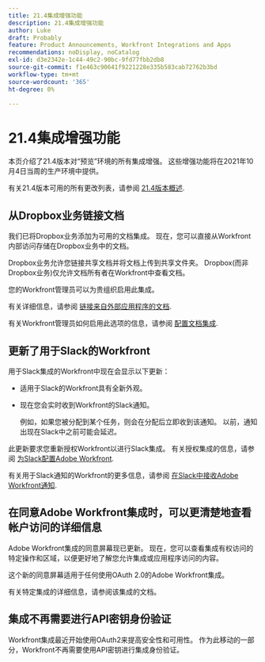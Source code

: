 ```yaml
---
title: 21.4集成增强功能
description: 21.4集成增强功能
author: Luke
draft: Probably
feature: Product Announcements, Workfront Integrations and Apps
recommendations: noDisplay, noCatalog
exl-id: d3e2342e-1c44-49c2-90bc-9fd77fbb2db8
source-git-commit: f1e463c90641f9221228e335b583cab72762b3bd
workflow-type: tm+mt
source-wordcount: '365'
ht-degree: 0%

---
```


# 21.4集成增强功能

本页介绍了21.4版本对“预览”环境的所有集成增强。 这些增强功能将在2021年10月4日当周的生产环境中提供。

有关21.4版本可用的所有更改列表，请参阅 [21.4版本概述](../../../product-announcements/product-releases/21.4-release-activity/21-4-release-overview.md).

## 从Dropbox业务链接文档

我们已将Dropbox业务添加为可用的文档集成。 现在，您可以直接从Workfront内部访问存储在Dropbox业务中的文档。

Dropbox业务允许您链接共享文档并将文档上传到共享文件夹。 Dropbox(而非Dropbox业务)仅允许文档所有者在Workfront中查看文档。

您的Workfront管理员可以为贵组织启用此集成。

有关详细信息，请参阅 [链接来自外部应用程序的文档](../../../documents/adding-documents-to-workfront/link-documents-from-external-apps.md).

有关Workfront管理员如何启用此选项的信息，请参阅 [配置文档集成](../../../administration-and-setup/configure-integrations/configure-document-integrations.md).

## 更新了用于Slack的Workfront

用于Slack集成的Workfront中现在会显示以下更新：

* 适用于Slack的Workfront具有全新外观。
* 现在您会实时收到Workfront的Slack通知。

  例如，如果您被分配到某个任务，则会在分配后立即收到该通知。 以前，通知出现在Slack中之前可能会延迟。

此更新要求您重新授权Workfront以进行Slack集成。 有关授权集成的信息，请参阅 [为Slack配置Adobe Workfront](../../../workfront-integrations-and-apps/using-workfront-with-slack/configure-workfront-for-slack.md).

有关用于Slack通知的Workfront的更多信息，请参阅 [在Slack中接收Adobe Workfront通知](../../../workfront-integrations-and-apps/using-workfront-with-slack/receive-workfront-notifications-in-slack.md).

## 在同意Adobe Workfront集成时，可以更清楚地查看帐户访问的详细信息

Adobe Workfront集成的同意屏幕现已更新。 现在，您可以查看集成有权访问的特定操作和区域，以便更好地了解您允许集成或应用程序访问的内容。

这个新的同意屏幕适用于任何使用OAuth 2.0的Adobe Workfront集成。

有关特定集成的详细信息，请参阅该集成的文档。

## 集成不再需要进行API密钥身份验证

Workfront集成最近开始使用OAuth2来提高安全性和可用性。 作为此移动的一部分，Workfront不再需要使用API密钥进行集成身份验证。
